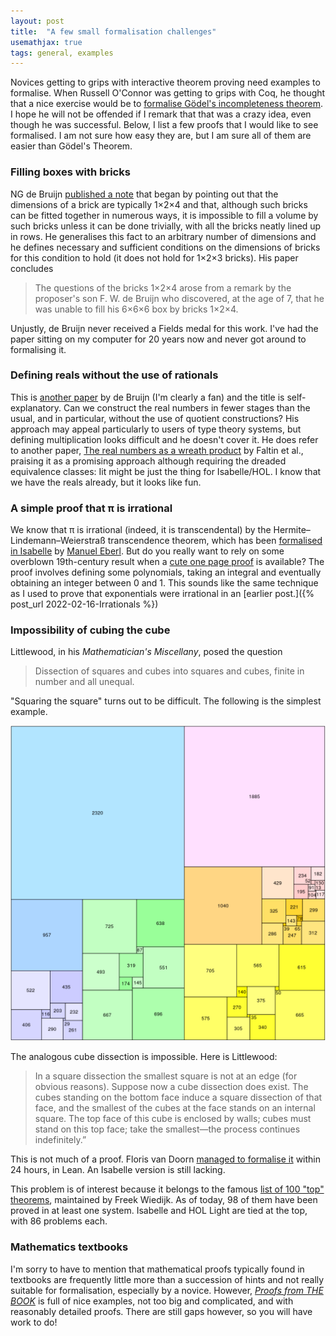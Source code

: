 ```yaml
---
layout: post
title:  "A few small formalisation challenges"
usemathjax: true 
tags: general, examples
---
```


Novices getting to grips with interactive theorem proving need examples to formalise.
When Russell O'Connor was getting to grips with Coq, he thought that a nice exercise would be to [formalise Gödel's incompleteness theorem](https://rdcu.be/cRs1q).
I hope he will not be offended if I remark that that was a crazy idea, even though he was successful. Below, I list a few proofs that I would like to see formalised. I am not sure how easy they are, but I am sure all of them are easier than Gödel's Theorem.

### Filling boxes with bricks

NG de Bruijn [published a note](https://doi.org/10.2307/2316785) that began by pointing out that the dimensions of a brick are typically 1×2×4 and that, although such bricks can be fitted together in numerous ways, it is impossible to fill a volume by such bricks unless it can be done trivially, with all the bricks neatly lined up in rows.
He generalises this fact to an arbitrary number of dimensions and he defines necessary and sufficient conditions on the dimensions of bricks
for this condition to hold (it does not hold for 1×2×3 bricks). His paper concludes 

> The questions of the bricks 1×2×4 arose from a remark by the proposer's
> son F. W. de Bruijn who discovered, at the age of 7, that he was unable to fill
> his 6×6×6 box by bricks 1×2×4.

Unjustly, de Bruijn never received a Fields medal for this work. I've had the paper sitting on my computer for 20 years now and never got around to formalising it.

### Defining reals without the use of rationals

This is [another paper](https://doi.org/10.1016/1385-7258(76)90055-X) by de Bruijn (I'm clearly a fan) and the title is self-explanatory.
Can we construct the real numbers in fewer stages than the usual, and in particular, without the use of quotient constructions?
His approach may appeal particularly to users of type theory systems, but defining multiplication looks difficult and he doesn't cover it.
He does refer to another paper, [The real numbers as a wreath product](https://doi.org/10.1016/0001-8708(75)90115-2) by Faltin et al.,
praising it as a promising approach although requiring the dreaded equivalence classes: Iit might be just the thing for Isabelle/HOL.
I know that we have the reals already, but it looks like fun.

### A simple proof that π is irrational

We know that π is irrational (indeed, it is transcendental) by the Hermite–Lindemann–Weierstraß transcendence theorem, which has been [formalised in Isabelle](https://www.isa-afp.org/entries/Hermite_Lindemann.html) by [Manuel Eberl](http://cl-informatik.uibk.ac.at/users/meberl/).
But do you really want to rely on some overblown 19th-century result when a [cute one page proof](https://projecteuclid.org/journals/bulletin-of-the-american-mathematical-society/volume-53/issue-6/A-simple-proof-that-pi-is-irrational/bams/1183510788.full) is available?
The proof involves defining some polynomials, taking an integral and eventually obtaining an integer between 0 and 1.
This sounds like the same technique as I used to prove that exponentials were irrational in an [earlier post.]({% post_url 2022-02-16-Irrationals %})

### Impossibility of cubing the cube

Littlewood, in his *Mathematician's Miscellany*, posed the question

> Dissection of squares and cubes into squares and cubes, finite in number and all unequal.

"Squaring the square" turns out to be difficult.
The following is the simplest example.

<img src="/images/squared_square.png" alt="The smallest squared square" width="800"/>

The analogous cube dissection is impossible. Here is Littlewood:

> In a square dissection the smallest square is not at an edge (for obvious reasons). Suppose now a cube dissection does exist. The cubes standing on the bottom face induce a square dissection of that face, and the smallest of the cubes at the face stands on an internal square. The top face of this cube is enclosed by walls; cubes must stand on this top face; take the smallest—the process continues indefinitely.”

This is not much of a proof.
Floris van Doorn [managed to formalise it](https://github.com/leanprover-community/mathlib/blob/master/archive/100-theorems-list/82_cubing_a_cube.lean) within 24 hours, in Lean.
An Isabelle version is still lacking.

This problem is of interest because it belongs to the famous [list of 100 "top" theorems](https://www.cs.ru.nl/~freek/100/), maintained by Freek Wiedijk.
As of today, 98 of them have been proved in at least one system.
Isabelle and HOL Light are tied at the top, with 86 problems each.

### Mathematics textbooks

I'm sorry to have to mention that mathematical proofs typically found in textbooks are frequently little more than a succession of hints and not really suitable for formalisation, especially by a novice.
However,
[*Proofs from THE BOOK*](https://en.wikipedia.org/wiki/Proofs_from_THE_BOOK)
is full of nice examples, not too big and complicated, and with reasonably detailed proofs.
There are still gaps however, so you will have work to do!

